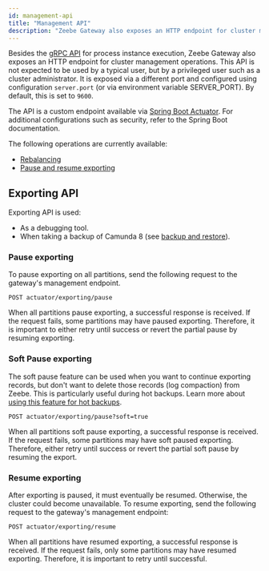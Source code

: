 ```yaml
---
id: management-api
title: "Management API"
description: "Zeebe Gateway also exposes an HTTP endpoint for cluster management operations."
---
```


Besides the [gRPC API](/apis-tools/grpc.md) for process instance execution, Zeebe Gateway also exposes an HTTP endpoint for cluster management operations. This API is not expected to be used by a typical user, but by a privileged user such as a cluster administrator. It is exposed via a different port and configured using configuration `server.port` (or via environment variable SERVER_PORT). By default, this is set to `9600`.

The API is a custom endpoint available via [Spring Boot Actuator](https://docs.spring.io/spring-boot/docs/2.0.x/reference/html/production-ready-endpoints.html). For additional configurations such as security, refer to the Spring Boot documentation.

The following operations are currently available:

- [Rebalancing](/self-managed/zeebe-deployment/operations/rebalancing.md)
- [Pause and resume exporting](#exporting-api)

## Exporting API

Exporting API is used:

- As a debugging tool.
- When taking a backup of Camunda 8 (see [backup and restore](/self-managed/backup-restore/backup-and-restore.md)).

### Pause exporting

To pause exporting on all partitions, send the following request to the gateway's management endpoint.

```
POST actuator/exporting/pause
```

When all partitions pause exporting, a successful response is received. If the request fails, some partitions may have paused exporting. Therefore, it is important to either retry until success or revert the partial pause by resuming exporting.

### Soft Pause exporting

The soft pause feature can be used when you want to continue exporting records, but don't want to delete those records (log compaction) from Zeebe. This is particularly useful during hot backups. Learn more about [using this feature for hot backups](/self-managed/backup-restore/backup-and-restore.md).

```
POST actuator/exporting/pause?soft=true
```

When all partitions soft pause exporting, a successful response is received. If the request fails, some partitions may have soft paused exporting. Therefore, either retry until success or revert the partial soft pause by resuming the export.

### Resume exporting

After exporting is paused, it must eventually be resumed. Otherwise, the cluster could become unavailable. To resume exporting, send the following request to the gateway's management endpoint:

```
POST actuator/exporting/resume
```

When all partitions have resumed exporting, a successful response is received. If the request fails, only some partitions may have resumed exporting. Therefore, it is important to retry until successful.

